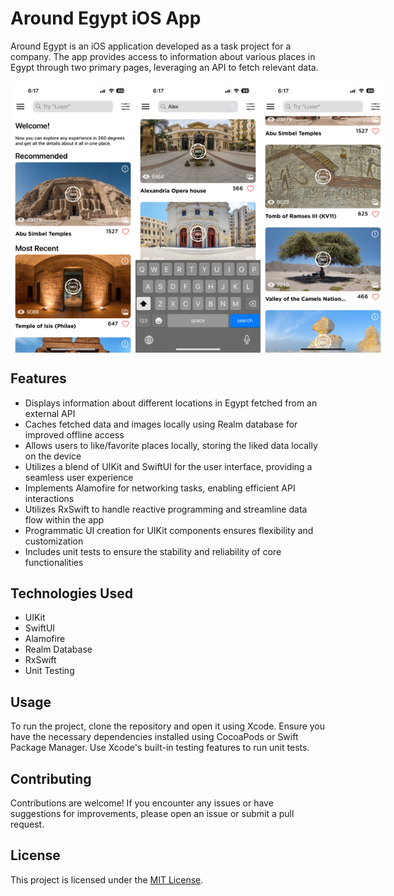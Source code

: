 # Around Egypt iOS App

Around Egypt is an iOS application developed as a task project for a company. The app provides access to information about various places in Egypt through two primary pages, leveraging an API to fetch relevant data.

<div style="display: flex;">
<img src="ScreenShots/2.PNG" alt="Screenshot 2" width="200">
<img src="ScreenShots/1.PNG" alt="Screenshot 1" width="200">
<img src="ScreenShots/3.PNG" alt="Screenshot 2" width="200">
</div>

## Features
- Displays information about different locations in Egypt fetched from an external API
- Caches fetched data and images locally using Realm database for improved offline access
- Allows users to like/favorite places locally, storing the liked data locally on the device
- Utilizes a blend of UIKit and SwiftUI for the user interface, providing a seamless user experience
- Implements Alamofire for networking tasks, enabling efficient API interactions
- Utilizes RxSwift to handle reactive programming and streamline data flow within the app
- Programmatic UI creation for UIKit components ensures flexibility and customization
- Includes unit tests to ensure the stability and reliability of core functionalities

## Technologies Used
- UIKit
- SwiftUI
- Alamofire
- Realm Database
- RxSwift
- Unit Testing

## Usage
To run the project, clone the repository and open it using Xcode. Ensure you have the necessary dependencies installed using CocoaPods or Swift Package Manager. Use Xcode's built-in testing features to run unit tests.

## Contributing
Contributions are welcome! If you encounter any issues or have suggestions for improvements, please open an issue or submit a pull request.

## License
This project is licensed under the [MIT License](LICENSE).
